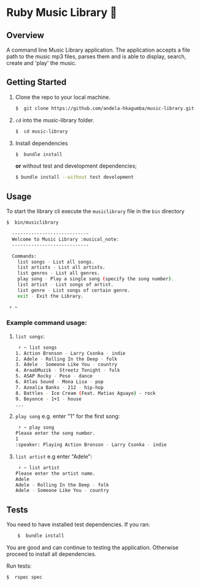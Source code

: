 # Ruby Music Library :musical_note:

## Overview

A command line Music Library application. The application accepts a file path to the music mp3 files, parses them and is able to display, search, create and 'play' the music.

## Getting Started

1. Clone the repo to your local machine.

	```bash
	$  git clone https://github.com/andela-hkagumba/music-library.git
	```

2. `cd` into the music-library folder.

	```bash
	$  cd music-library
	```

3. Install dependencies

	```bash
    $  bundle install
    ```

    **or** without test and development dependencies;

    ```bash
    $ bundle install --without test development
    ```

## Usage

To start the library cli execute the `musiclibrary` file in the `bin` directory


```bash
$  bin/musiclibrary

  ----------------------------
  Welcome to Music Library :musical_note:
  ----------------------------

  Commands:
    list songs - List all songs.
    list artists - List all artists.
    list genres - List all genres.
    play song - Play a single song (specify the song number).
    list artist - List songs of artist.
    list genre - List songs of certain genre.
    exit - Exit the Library.

 ♯ ~

```

### Example command usage:

1. `list songs`:
    ```bash
	 ♯ ~ list songs
	1. Action Bronson - Larry Csonka - indie
	2. Adele - Rolling In the Deep - folk
	3. Adele - Someone Like You - country
	4. AraabMuzik - Streetz Tonight - folk
	5. ASAP Rocky - Peso - dance
    6. Atlas Sound - Mona Lisa - pop
    7. Azealia Banks - 212 - hip-hop
    8. Battles - Ice Cream (Feat. Matias Aguayo) - rock
    9. Beyonce - 1+1 - house
    ...
	```
2. `play song` e.g. enter "1" for the first song:
	```bash
     ♯ ~ play song
	Please enter the song number.
	1
	:speaker: Playing Action Bronson - Larry Csonka - indie

    ```
3. `list artist` e.g enter "Adele":
	```bash
     ♯ ~ list artist
    Please enter the artist name.
    Adele
    Adele - Rolling In the Deep - folk
    Adele - Someone Like You - country
    ```

## Tests

You need to have installed test dependencies. If you ran:
```bash
    $  bundle install
```
You are good and can continue to testing the application. Otherwise proceed to install all dependencies.

Run tests:
```bash
$  rspec spec
```
